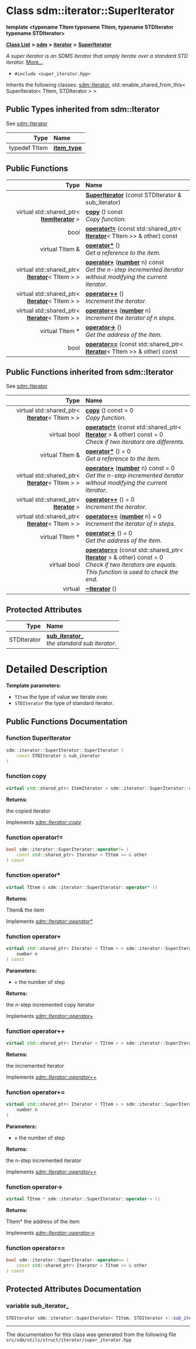 
# Class sdm::iterator::SuperIterator

<link rel="stylesheet" href="https://cdnjs.cloudflare.com/ajax/libs/KaTeX/0.5.1/katex.min.css">
<link rel="stylesheet" href="https://cdn.jsdelivr.net/github-markdown-css/2.2.1/github-markdown.css"/>


**template &lt;typename TItem typename TItem, typename STDIterator typename STDIterator&gt;**


[**Class List**](annotated.md) **>** [**sdm**](namespacesdm.md) **>** [**iterator**](namespacesdm_1_1iterator.md) **>** [**SuperIterator**](classsdm_1_1iterator_1_1SuperIterator.md)



_A super iterator is an SDMS iterator that simply iterate over a standard STD iterator._ [More...](#detailed-description)

* `#include <super_iterator.hpp>`



Inherits the following classes: [sdm::Iterator](classsdm_1_1Iterator.md),  std::enable_shared_from_this< SuperIterator< TItem, STDIterator > >









## Public Types inherited from sdm::Iterator

See [sdm::Iterator](classsdm_1_1Iterator.md)

| Type | Name |
| ---: | :--- |
| typedef TItem | [**item\_type**](classsdm_1_1Iterator.md#typedef-item-type)  <br> |







## Public Functions

| Type | Name |
| ---: | :--- |
|   | [**SuperIterator**](classsdm_1_1iterator_1_1SuperIterator.md#function-superiterator) (const STDIterator & sub\_iterator) <br> |
| virtual std::shared\_ptr&lt; [**ItemIterator**](namespacesdm.md#typedef-itemiterator) &gt; | [**copy**](classsdm_1_1iterator_1_1SuperIterator.md#function-copy) () const<br>_Copy function._  |
|  bool | [**operator!=**](classsdm_1_1iterator_1_1SuperIterator.md#function-operator) (const std::shared\_ptr&lt; [**Iterator**](classsdm_1_1Iterator.md)&lt; TItem &gt;&gt; & other) const<br> |
| virtual TItem & | [**operator\***](classsdm_1_1iterator_1_1SuperIterator.md#function-operator-2) () <br>_Get a reference to the item._  |
| virtual std::shared\_ptr&lt; [**Iterator**](classsdm_1_1Iterator.md)&lt; TItem &gt; &gt; | [**operator+**](classsdm_1_1iterator_1_1SuperIterator.md#function-operator-3) ([**number**](namespacesdm.md#typedef-number) n) const<br>_Get the n-step incremented iterator without modifying the current iterator._  |
| virtual std::shared\_ptr&lt; [**Iterator**](classsdm_1_1Iterator.md)&lt; TItem &gt; &gt; | [**operator++**](classsdm_1_1iterator_1_1SuperIterator.md#function-operator-4) () <br>_Increment the iterator._  |
| virtual std::shared\_ptr&lt; [**Iterator**](classsdm_1_1Iterator.md)&lt; TItem &gt; &gt; | [**operator+=**](classsdm_1_1iterator_1_1SuperIterator.md#function-operator-5) ([**number**](namespacesdm.md#typedef-number) n) <br>_Increment the iterator of n steps._  |
| virtual TItem \* | [**operator-&gt;**](classsdm_1_1iterator_1_1SuperIterator.md#function-operator-6) () <br>_Get the address of the item._  |
|  bool | [**operator==**](classsdm_1_1iterator_1_1SuperIterator.md#function-operator-7) (const std::shared\_ptr&lt; [**Iterator**](classsdm_1_1Iterator.md)&lt; TItem &gt;&gt; & other) const<br> |

## Public Functions inherited from sdm::Iterator

See [sdm::Iterator](classsdm_1_1Iterator.md)

| Type | Name |
| ---: | :--- |
| virtual std::shared\_ptr&lt; [**Iterator**](classsdm_1_1Iterator.md)&lt; TItem &gt; &gt; | [**copy**](classsdm_1_1Iterator.md#function-copy) () const = 0<br>_Copy function._  |
| virtual bool | [**operator!=**](classsdm_1_1Iterator.md#function-operator) (const std::shared\_ptr&lt; [**Iterator**](classsdm_1_1Iterator.md) &gt; & other) const = 0<br>_Check if two iterators are differents._  |
| virtual TItem & | [**operator\***](classsdm_1_1Iterator.md#function-operator-2) () = 0<br>_Get a reference to the item._  |
| virtual std::shared\_ptr&lt; [**Iterator**](classsdm_1_1Iterator.md)&lt; TItem &gt; &gt; | [**operator+**](classsdm_1_1Iterator.md#function-operator-3) ([**number**](namespacesdm.md#typedef-number) n) const = 0<br>_Get the n-step incremented iterator without modifying the current iterator._  |
| virtual std::shared\_ptr&lt; [**Iterator**](classsdm_1_1Iterator.md) &gt; | [**operator++**](classsdm_1_1Iterator.md#function-operator-4) () = 0<br>_Increment the iterator._  |
| virtual std::shared\_ptr&lt; [**Iterator**](classsdm_1_1Iterator.md)&lt; TItem &gt; &gt; | [**operator+=**](classsdm_1_1Iterator.md#function-operator-5) ([**number**](namespacesdm.md#typedef-number) n) = 0<br>_Increment the iterator of n steps._  |
| virtual TItem \* | [**operator-&gt;**](classsdm_1_1Iterator.md#function-operator-6) () = 0<br>_Get the address of the item._  |
| virtual bool | [**operator==**](classsdm_1_1Iterator.md#function-operator-7) (const std::shared\_ptr&lt; [**Iterator**](classsdm_1_1Iterator.md) &gt; & other) const = 0<br>_Check if two iterators are equals. This function is used to check the end._  |
| virtual  | [**~Iterator**](classsdm_1_1Iterator.md#function-iterator) () <br> |







## Protected Attributes

| Type | Name |
| ---: | :--- |
|  STDIterator | [**sub\_iterator\_**](classsdm_1_1iterator_1_1SuperIterator.md#variable-sub-iterator-)  <br>_the standard sub iterator._  |








# Detailed Description




**Template parameters:**


* `TItem` the type of value we iterate over. 
* `STDIterator` the type of standard iterator. 



    
## Public Functions Documentation


### function SuperIterator 


```cpp
sdm::iterator::SuperIterator::SuperIterator (
    const STDIterator & sub_iterator
) 
```



### function copy 


```cpp
virtual std::shared_ptr< ItemIterator > sdm::iterator::SuperIterator::copy () const
```




**Returns:**

the copied iterator 




        
Implements [*sdm::Iterator::copy*](classsdm_1_1Iterator.md#function-copy)


### function operator!= 


```cpp
bool sdm::iterator::SuperIterator::operator!= (
    const std::shared_ptr< Iterator < TItem >> & other
) const
```



### function operator\* 


```cpp
virtual TItem & sdm::iterator::SuperIterator::operator* () 
```




**Returns:**

TItem& the item 




        
Implements [*sdm::Iterator::operator\**](classsdm_1_1Iterator.md#function-operator-2)


### function operator+ 


```cpp
virtual std::shared_ptr< Iterator < TItem > > sdm::iterator::SuperIterator::operator+ (
    number n
) const
```




**Parameters:**


* `n` the number of step 



**Returns:**

the n-step incremented copy iterator 




        
Implements [*sdm::Iterator::operator+*](classsdm_1_1Iterator.md#function-operator-3)


### function operator++ 


```cpp
virtual std::shared_ptr< Iterator < TItem > > sdm::iterator::SuperIterator::operator++ () 
```




**Returns:**

the incremented iterator 




        
Implements [*sdm::Iterator::operator++*](classsdm_1_1Iterator.md#function-operator-4)


### function operator+= 


```cpp
virtual std::shared_ptr< Iterator < TItem > > sdm::iterator::SuperIterator::operator+= (
    number n
) 
```




**Parameters:**


* `n` the number of step 



**Returns:**

the n-step incremented iterator 




        
Implements [*sdm::Iterator::operator+=*](classsdm_1_1Iterator.md#function-operator-5)


### function operator-&gt; 


```cpp
virtual TItem * sdm::iterator::SuperIterator::operator-> () 
```




**Returns:**

TItem\* the address of the item 




        
Implements [*sdm::Iterator::operator-&gt;*](classsdm_1_1Iterator.md#function-operator-6)


### function operator== 


```cpp
bool sdm::iterator::SuperIterator::operator== (
    const std::shared_ptr< Iterator < TItem >> & other
) const
```


## Protected Attributes Documentation


### variable sub\_iterator\_ 


```cpp
STDIterator sdm::iterator::SuperIterator< TItem, STDIterator >::sub_iterator_;
```



------------------------------
The documentation for this class was generated from the following file `src/sdm/utils/struct/iterator/super_iterator.hpp`